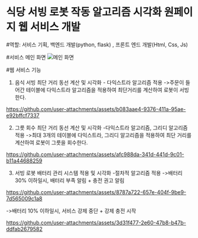 # 식당 서빙 로봇 작동 알고리즘 시각화 원페이지 웹 서비스 개발 #

#역할: 서비스 기획, 백엔드 개발(python, flask) , 프론트 엔드 개발(Html, Css, Js) 

#서비스 메인 화면
![메인 화면](https://github.com/user-attachments/assets/41ae62e3-ec5f-41a3-9f58-09db18ddf1df)




#웹 서비스 기능
1. 음식 서빙 최단 거리 동선 계산 및 시각화 - 다익스트라 알고리즘 적용
   ->주문이 들어간 테이블에 다익스트라 알고리즘을 적용하여 최단거리를 계산하여 로봇이 서빙한다.


https://github.com/user-attachments/assets/b083aae4-9376-411a-95ae-e92bffcf7337



2. 그릇 회수 최단 거리 동선 계산 및 시각화 -다익스트라 알고리즘, 그리디 알고리즘 적용
   ->최대 3개의 테이블에 다익스트라, 그리디 알고리즘을 적용하여 최단 거리를 계산하여 로봇이 그릇을 회수한다.



https://github.com/user-attachments/assets/afc988da-341d-441d-9c01-b11a44688259


   

3. 서빙 로봇 배터리 관리 시스템 적용 및 시각화 -절차적 알고리즘 적용
   ->배터리 30% 이하일시, 배터리 부족 알림 + 충전 권고 알림


https://github.com/user-attachments/assets/8787a722-657e-404f-9be9-7d565009c1a8




   ->배터리 10% 이하일시, 서비스 강제 중단 + 강제 충전 시작



https://github.com/user-attachments/assets/3d31f477-2e60-47b8-b47b-ddfab2679582



